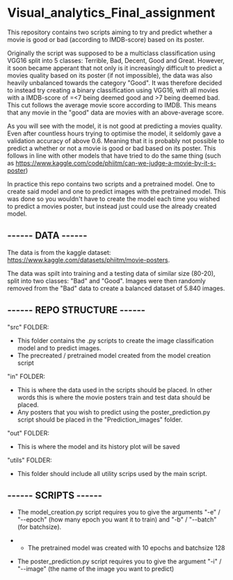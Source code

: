 # Visual_analytics_Final_assignment
This repository contains two scripts aiming to try and predict whether a movie is good or bad (according to IMDB-score) based on its poster.

Originally the script was supposed to be a multiclass classification using VGG16 split into 5 classes: Terrible, Bad, Decent, Good and Great. However, it soon became apperant that not only is it increasingly difficult to predict a movies quality based on its poster (if not impossible), the data was also heavily unbalanced towards the category "Good". It was therefore decided to instead try creating a binary classification using VGG16, with all movies with a IMDB-score of =<7 being deemed good and >7 being deemed bad. This cut follows the average movie score according to IMDB. This means that any movie in the "good" data are movies with an above-average score.

As you will see with the model, it is not good at predicting a movies quality. Even after countless hours trying to optimise the model, it seldomly gave a validation accuracy of above 0.6. Meaning that it is probably not possible to predict a whether or not a movie is good or bad based on its poster. This follows in line with other models that have tried to do the same thing (such as https://www.kaggle.com/code/phiitm/can-we-judge-a-movie-by-it-s-poster)

In practice this repo contains two scripts and a pretrained model. One to create said model and one to predict images with the pretrained model. This was done so you wouldn't have to create the model each time you wished to predict a movies poster, but instead just could use the already created model.


## ------ DATA ------
The data is from the kaggle dataset: https://www.kaggle.com/datasets/phiitm/movie-posters. 

The data was spilt into training and a testing data of similar size (80-20), split into two classes: "Bad" and "Good". Images were then randomly removed from the "Bad" data to create a balanced dataset of 5.840 images.

## ------ REPO STRUCTURE ------
"src" FOLDER:
- This folder contains the .py scripts to create the image classification model and to predict images.
- The precreated / pretrained model created from the model creation script

"in" FOLDER:
- This is where the data used in the scripts should be placed. In other words this is where the movie posters train and test data should be placed.
- Any posters that you wish to predict using the poster_prediction.py script should be placed in the "Prediction_images" folder.

"out" FOLDER:
- This is where the model and its history plot will be saved

"utils" FOLDER:
- This folder should include all utility scrips used by the main script.

## ------ SCRIPTS ------
- The model_creation.py script requires you to give the arguments "-e" / "--epoch" (how many epoch you want it to train) and "-b" / "--batch" (for batchsize).
- - The pretrained model was created with 10 epochs and batchsize 128

- The poster_prediction.py script requires you to give the argument "-i" / "--image" (the name of the image you want to predict)
